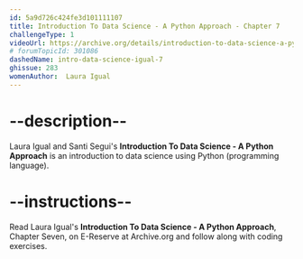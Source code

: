 ```yaml
---
id: 5a9d726c424fe3d101111107
title: Introduction To Data Science - A Python Approach - Chapter 7
challengeType: 1
videoUrl: https://archive.org/details/introduction-to-data-science-a-python-approach-to-concepts-techniques-and-applications
# forumTopicId: 301086
dashedName: intro-data-science-igual-7
ghissue: 283
womenAuthor:  Laura Igual
---
```


# --description--

Laura Igual and Santi Segui's __Introduction To Data Science - A Python Approach__ is an introduction to data science using Python (programming language).

# --instructions--

Read Laura Igual's __Introduction To Data Science - A Python Approach__, Chapter Seven, on E-Reserve at Archive.org and follow along with coding exercises. 